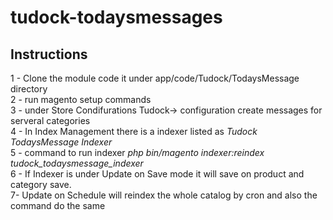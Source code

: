# tudock-todaysmessages
## Instructions
1 - Clone the module code it under app/code/Tudock/TodaysMessage directory<br/>
2 - run magento setup commands<br/>
3 - under Store Condifurations Tudock-> configuration create messages for serveral categories<br/>
4 - In Index Management there is a indexer listed as *Tudock TodaysMessage Indexer*<br/>
5 - command to run indexer *php bin/magento indexer:reindex tudock_todaysmessage_indexer*<br/>
6 - If Indexer is under Update on Save mode it will save on product and category save. <br/>
7- Update on Schedule will reindex the whole catalog by cron and also the command do the same<br/>
